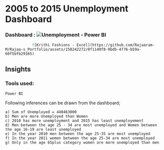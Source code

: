 # 2005 to 2015 Unemployment Dashboard

### Dashboard : ![Unemployment - Power BI](https://github.com/Rajaaram-M/Rajaa-s_Portfolio/assets/158242272/c061a028-2c5c-4013-a2d5-abffe4833a52)
                ![Krithi Fashions - Excel](https://github.com/Rajaaram-M/Rajaa-s_Portfolio/assets/158242272/0f1140f8-9bdb-4776-b59a-60f5bfb29165)


## Insights

### Tools used: 
    Power BI

Following inferences can be drawn from the dashboard;


    a) Sum of Unemployed = 440463000
    b) Men are more Unemployed than Women
    c) 2010 has more unemployment and 2015 has least unemployement
    d) Men between the age 25 - 34 are most unemployed and Women between the age 16-19 are least unemployed
    e) In the year 2010 men between the age 25-35 are most unemployed
    f) In the year 2011 women between the age 25-34 are most unemployed
    g) Only in the age 65plus category women are more unemployed than men
